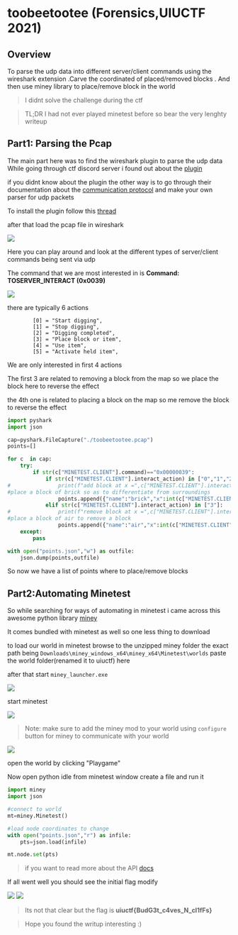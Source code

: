 # toobeetootee (Forensics,UIUCTF 2021)

## Overview
To parse the udp data into different server/client commands using the wireshark extension .Carve the coordinated of placed/removed blocks .  And then use miney library to place/remove block in the world


>I didnt solve the challenge during the ctf

>TL;DR
I had not ever played minetest before so bear the very lenghty writeup

## Part1: Parsing the Pcap

The main part here was to find the wireshark plugin to parse the udp data
While going through ctf discord server i found out about the [plugin](https://github.com/minetest/minetest/blob/master/util/wireshark/minetest.lua)

if you didnt know about the plugin the other way is to go through their documentation about the [communication protocol](https://dev.minetest.net/Engine/Network_Protocol)
and make your own parser for udp packets

To install the plugin follow this [thread](https://stackoverflow.com/questions/27978243/adding-plugin-for-a-custom-protocol-into-wireshark)

after that load the pcap file in wireshark 

![](/toobeetootee/img/1.png)

Here you can play around and look at the different types of server/client commands being sent via udp

The command that we are most interested in is **Command: TOSERVER_INTERACT (0x0039)**

![](/toobeetootee/img/2.png)

there are typically 6 actions 

```
        [0] = "Start digging",
		[1] = "Stop digging",
		[2] = "Digging completed",
		[3] = "Place block or item",
		[4] = "Use item",
		[5] = "Activate held item",

```
We are only interested in first 4 actions

The first 3 are related to removing a block from the map so we place the block here to reverse the effect

the 4th one is related to placing a block on the map so me remove the block to reverse the effect 

```python
import pyshark
import json 

cap=pyshark.FileCapture("./toobeetootee.pcap")
points=[]

for c  in cap:
	try:
		if str(c["MINETEST.CLIENT"].command)=="0x00000039":
			if str(c["MINETEST.CLIENT"].interact_action) in ["0","1","2"]:
#				print(f"add block at x =",c["MINETEST.CLIENT"].interact_pointed_above_x," y = ",c["MINETEST.CLIENT"]._get_all_fields_with_alternates()[-2].show," z = ",c["MINETEST.CLIENT"]._get_all_fields_with_alternates()[-1].show)
#place a block of brick so as to differentiate from surroundings
				points.append({"name":"brick","x":int(c["MINETEST.CLIENT"].interact_pointed_above_x),"y":int(c["MINETEST.CLIENT"]._get_all_fields_with_alternates()[-2].show),"z":int(c["MINETEST.CLIENT"]._get_all_fields_with_alternates()[-1].show)})			
			elif str(c["MINETEST.CLIENT"].interact_action) in ["3"]:
#				print(f"remove block at x =",c["MINETEST.CLIENT"].interact_pointed_above_x," y = ",c["MINETEST.CLIENT"]._get_all_fields_with_alternates()[-2].show," z = ",c["MINETEST.CLIENT"]._get_all_fields_with_alternates()[-1].show)
#place a block of air to remove a block
				points.append({"name":"air","x":int(c["MINETEST.CLIENT"].interact_pointed_above_x),"y":int(c["MINETEST.CLIENT"]._get_all_fields_with_alternates()[-2].show),"z":int(c["MINETEST.CLIENT"]._get_all_fields_with_alternates()[-1].show)})			
	except:
		pass

with open("points.json","w") as outfile:
	json.dump(points,outfile)
```
So now we have a list of points where to place/remove blocks

## Part2:Automating Minetest

So while searching for ways of automating in minetest i came across this awesome python library [miney](https://github.com/miney-py/miney)

It comes bundled with minetest as well so one less thing to download

to load our world in minetest browse to the unzipped miney folder 
the exact path being `Downloads\miney_windows_x64\miney_x64\Minetest\worlds`
paste the world folder(renamed it to uiuctf)  here

after that start `miney_launcher.exe`


![](/toobeetootee/img/3.png)

start minetest

![](./img/4.png)

>Note: make sure to add the miney mod to your world using `configure` button for miney to communicate with your world

![](./img/7.png)

open the world by clicking "Playgame"

Now open python idle from minetest window
create a file and run it 

```python
import miney
import json

#connect to world
mt=miney.Minetest()

#load node coordinates to change
with open("points.json","r") as infile:
	pts=json.load(infile)

mt.node.set(pts)
```

>if you want to read more about the API [docs](https://miney.readthedocs.io/en/latest/objects/Node.html)

If all went well you should see the initial flag modify

![](./img/5.png)
![](./img/6.png)

>Its not that clear but the flag is **uiuctf{BudG3t_c4ves_N_cl1fFs}**


>Hope you found the writup interesting :)
